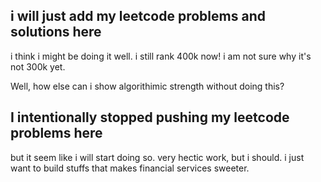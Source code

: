 ## i will just add my leetcode problems and solutions here

i think i might be doing it well. i still rank 400k now! i am not sure why it's not 300k yet.

Well, how else can i show algorithimic strength without doing this?

## I intentionally stopped pushing my leetcode problems here

but it seem like i will start doing so. very hectic work, but i should.
i just want to build stuffs that makes financial services sweeter.
